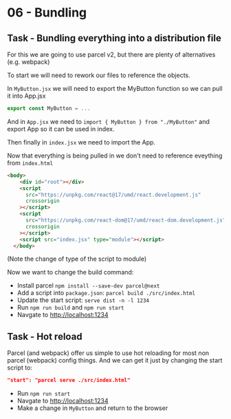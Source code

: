 # 06 - Bundling

## Task - Bundling everything into a distribution file

For this we are going to use parcel v2, but there are plenty of alternatives (e.g. webpack)

To start we will need to rework our files to reference the objects.

In `MyButton.jsx` we will need to export the MyButton function so we can pull it into App.jsx

```jsx
export const MyButton = ...
```

And in `App.jsx` we need to `import { MyButton } from "./MyButton"` and export App so it can be used in index.

Then finally in `index.jsx` we need to import the App.

Now that everything is being pulled in we don't need to reference eveything from `index.html`

```html
<body>
    <div id="root"></div>
    <script
      src="https://unpkg.com/react@17/umd/react.development.js"
      crossorigin
    ></script>
    <script
      src="https://unpkg.com/react-dom@17/umd/react-dom.development.js"
      crossorigin
    ></script>
    <script src="index.jsx" type="module"></script>
  </body>
```

(Note the change of type of the script to module)

Now we want to change the build command:

- Install parcel `npm install --save-dev parcel@next`
- Add a script into `package.json`: `parcel build ./src/index.html`
- Update the start script: `serve dist -n -l 1234`
- Run `npm run build` and `npm run start`
- Navgate to [http://localhost:1234](http://localhost:1234)

## Task - Hot reload

Parcel (and webpack) offer us simple to use hot reloading for most non parcel (webpack) config things. And we can get it just by changing the start script to:

```json
"start": "parcel serve ./src/index.html"
```

- Run `npm run start`
- Navgate to [http://localhost:1234](http://localhost:1234)
- Make a change in `MyButton` and return to the browser